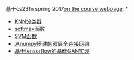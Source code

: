 基于cs231n spring 2017[on the course webpage](http://cs231n.github.io/).
* 
* [KNN分类器](https://github.com/WoShiDongZhiWu/cs231n/blob/master/knn.ipynb) 
* [softmax函数](https://github.com/WoShiDongZhiWu/cs231n/blob/master/softmax.ipynb) 
* [SVM函数](https://github.com/WoShiDongZhiWu/cs231n/blob/master/svm.ipynb) 
* [从numpy搭建的双层全连接网络](https://github.com/WoShiDongZhiWu/cs231n/blob/master/two_layer_net.ipynb) 
* [基于tensorflow的基础GAN实现](https://github.com/WoShiDongZhiWu/cs231n/blob/master/GANs-TensorFlow.ipynb) 

